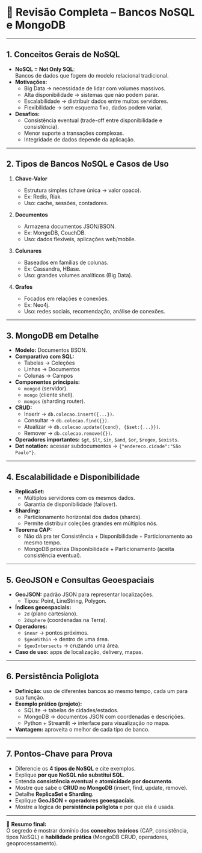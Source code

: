 # 📘 Revisão Completa – Bancos NoSQL e MongoDB  

---

## 1. Conceitos Gerais de NoSQL
- **NoSQL = Not Only SQL**:  
  Bancos de dados que fogem do modelo relacional tradicional.  
- **Motivações:**  
  - Big Data → necessidade de lidar com volumes massivos.  
  - Alta disponibilidade → sistemas que não podem parar.  
  - Escalabilidade → distribuir dados entre muitos servidores.  
  - Flexibilidade → sem esquema fixo, dados podem variar.  
- **Desafios:**  
  - Consistência eventual (trade-off entre disponibilidade e consistência).  
  - Menor suporte a transações complexas.  
  - Integridade de dados depende da aplicação.  

---

## 2. Tipos de Bancos NoSQL e Casos de Uso
1. **Chave-Valor**  
   - Estrutura simples (chave única → valor opaco).  
   - Ex: Redis, Riak.  
   - Uso: cache, sessões, contadores.  

2. **Documentos**  
   - Armazena documentos JSON/BSON.  
   - Ex: MongoDB, CouchDB.  
   - Uso: dados flexíveis, aplicações web/mobile.  

3. **Colunares**  
   - Baseados em famílias de colunas.  
   - Ex: Cassandra, HBase.  
   - Uso: grandes volumes analíticos (Big Data).  

4. **Grafos**  
   - Focados em relações e conexões.  
   - Ex: Neo4j.  
   - Uso: redes sociais, recomendação, análise de conexões.  

---

## 3. MongoDB em Detalhe
- **Modelo:** Documentos BSON.  
- **Comparativo com SQL:**  
  - Tabelas → Coleções  
  - Linhas → Documentos  
  - Colunas → Campos  
- **Componentes principais:**  
  - `mongod` (servidor).  
  - `mongo` (cliente shell).  
  - `mongos` (sharding router).  
- **CRUD:**  
  - Inserir → `db.colecao.insert({...})`.  
  - Consultar → `db.colecao.find({})`.  
  - Atualizar → `db.colecao.update({cond}, {$set:{...}})`.  
  - Remover → `db.colecao.remove({})`.  
- **Operadores importantes:** `$gt`, `$lt`, `$in`, `$and`, `$or`, `$regex`, `$exists`.  
- **Dot notation:** acessar subdocumentos → `{"endereco.cidade":"São Paulo"}`.  

---

## 4. Escalabilidade e Disponibilidade
- **ReplicaSet:**  
  - Múltiplos servidores com os mesmos dados.  
  - Garantia de disponibilidade (failover).  
- **Sharding:**  
  - Particionamento horizontal dos dados (shards).  
  - Permite distribuir coleções grandes em múltiplos nós.  
- **Teorema CAP:**  
  - Não dá pra ter Consistência + Disponibilidade + Particionamento ao mesmo tempo.  
  - MongoDB prioriza Disponibilidade + Particionamento (aceita consistência eventual).  

---

## 5. GeoJSON e Consultas Geoespaciais
- **GeoJSON:** padrão JSON para representar localizações.  
  - Tipos: Point, LineString, Polygon.  
- **Índices geoespaciais:**  
  - `2d` (plano cartesiano).  
  - `2dsphere` (coordenadas na Terra).  
- **Operadores:**  
  - `$near` → pontos próximos.  
  - `$geoWithin` → dentro de uma área.  
  - `$geoIntersects` → cruzando uma área.  
- **Caso de uso:** apps de localização, delivery, mapas.  

---

## 6. Persistência Poliglota
- **Definição:** uso de diferentes bancos ao mesmo tempo, cada um para sua função.  
- **Exemplo prático (projeto):**  
  - SQLite → tabelas de cidades/estados.  
  - MongoDB → documentos JSON com coordenadas e descrições.  
  - Python + Streamlit → interface para visualização no mapa.  
- **Vantagem:** aproveita o melhor de cada tipo de banco.  

---

## 7. Pontos-Chave para Prova
- Diferencie os **4 tipos de NoSQL** e cite exemplos.  
- Explique **por que NoSQL não substitui SQL**.  
- Entenda **consistência eventual** e **atomicidade por documento**.  
- Mostre que sabe o **CRUD no MongoDB** (insert, find, update, remove).  
- Detalhe **ReplicaSet e Sharding**.  
- Explique **GeoJSON + operadores geoespaciais**.  
- Mostre a lógica de **persistência poliglota** e por que ela é usada.  

---

📌 **Resumo final:**  
O segredo é mostrar domínio dos **conceitos teóricos** (CAP, consistência, tipos NoSQL) e **habilidade prática** (MongoDB CRUD, operadores, geoprocessamento).  
